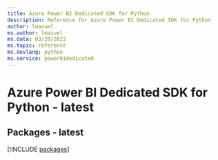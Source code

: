 ```yaml
---
title: Azure Power BI Dedicated SDK for Python
description: Reference for Azure Power BI Dedicated SDK for Python
author: lmazuel
ms.author: lmazuel
ms.data: 03/28/2023
ms.topic: reference
ms.devlang: python
ms.service: powerbidedicated
---
```

# Azure Power BI Dedicated SDK for Python - latest
## Packages - latest
[!INCLUDE [packages](power-bi-dedicated-index.md)]